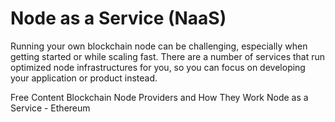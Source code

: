# Node as a Service (NaaS)

Running your own blockchain node can be challenging, especially when getting started or while scaling fast. There are a number of services that run optimized node infrastructures for you, so you can focus on developing your application or product instead. 

<ResourceGroupTitle>Free Content</ResourceGroupTitle>
<BadgeLink colorScheme='yellow' badgeText='Read' href='https://www.infoq.com/articles/blockchain-as-a-service-get-block/'>Blockchain Node Providers and How They Work</BadgeLink>
<BadgeLink colorScheme='yellow' badgeText='Read' href='https://ethereum.org/en/developers/docs/nodes-and-clients/nodes-as-a-service/'>Node as a Service - Ethereum</BadgeLink>
